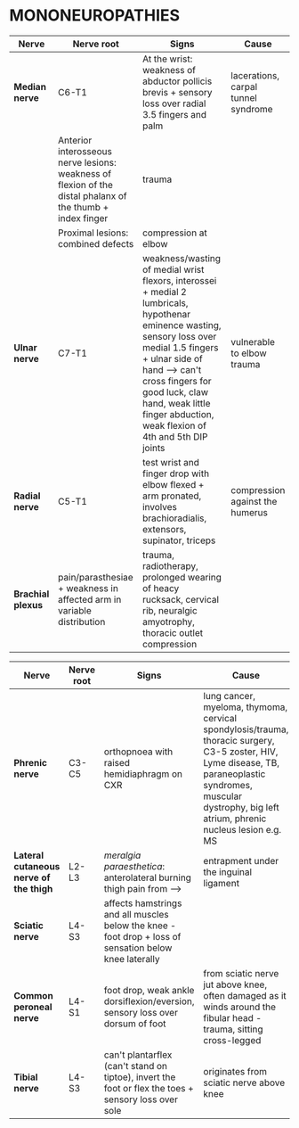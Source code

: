 # MONONEUROPATHIES
Nerve | Nerve root | Signs | Cause
-- | -- | -- | --
**Median nerve** | C6-T1 | At the wrist: weakness of abductor pollicis brevis + sensory loss over radial 3.5 fingers and palm | lacerations, carpal tunnel syndrome
  |   | Anterior interosseous nerve lesions: weakness of flexion of the distal phalanx of the thumb + index finger | trauma
  |  | Proximal lesions: combined defects | compression at elbow
**Ulnar nerve** | C7-T1 | weakness/wasting of medial wrist flexors, interossei + medial 2 lumbricals, hypothenar eminence wasting, sensory loss over medial 1.5 fingers + ulnar side of hand --> can't cross fingers for good luck, claw hand, weak little finger abduction, weak flexion of 4th and 5th DIP joints | vulnerable to elbow trauma
**Radial nerve** | C5-T1 | test wrist and finger drop with elbow flexed + arm pronated, involves brachioradialis, extensors, supinator, triceps  | compression against the humerus
**Brachial plexus** | pain/parasthesiae + weakness in affected arm in variable distribution | trauma, radiotherapy, prolonged wearing of heacy rucksack, cervical rib, neuralgic amyotrophy, thoracic outlet compression

Nerve | Nerve root | Signs | Cause
-- | -- | -- | --
**Phrenic nerve** | C3-C5 | orthopnoea with raised hemidiaphragm on CXR | lung cancer, myeloma, thymoma, cervical spondylosis/trauma, thoracic surgery, C3-5 zoster, HIV, Lyme disease, TB, paraneoplastic syndromes, muscular dystrophy, big left atrium, phrenic nucleus lesion e.g. MS
**Lateral cutaneous nerve of the thigh** | L2-L3 | *meralgia paraesthetica*: anterolateral burning thigh pain from --> | entrapment under the inguinal ligament
**Sciatic nerve** | L4-S3 | affects hamstrings and all muscles below the knee - foot drop + loss of sensation below knee laterally
**Common peroneal nerve** | L4-S1 | foot drop, weak ankle dorsiflexion/eversion, sensory loss over dorsum of foot | from sciatic nerve jut above knee, often damaged as it winds around the fibular head - trauma, sitting cross-legged
**Tibial nerve** | L4-S3 | can't plantarflex (can't stand on tiptoe), invert the foot or flex the toes + sensory loss over sole | originates from sciatic nerve above knee